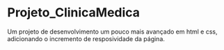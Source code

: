 # Projeto_ClinicaMedica
Um projeto de desenvolvimento um pouco mais avançado em html e css, adicionando o incremento de resposividade da página.

